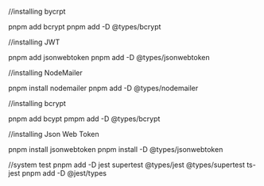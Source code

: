
//installing bycrpt

pnpm add bcrypt
pnpm add -D @types/bcrypt


//installing JWT

pnpm add jsonwebtoken
pnpm add -D @types/jsonwebtoken


//installing NodeMailer

pnpm install nodemailer
pnpm add -D @types/nodemailer


//installing bcrypt

pnpm add bcypt
pmpm add -D @types/bcrypt

//installing Json Web Token

pnpm install jsonwebtoken
pnpm install -D @types/jsonwebtoken


//system test
pnpm add -D jest supertest @types/jest @types/supertest ts-jest
pnpm add -D @jest/types